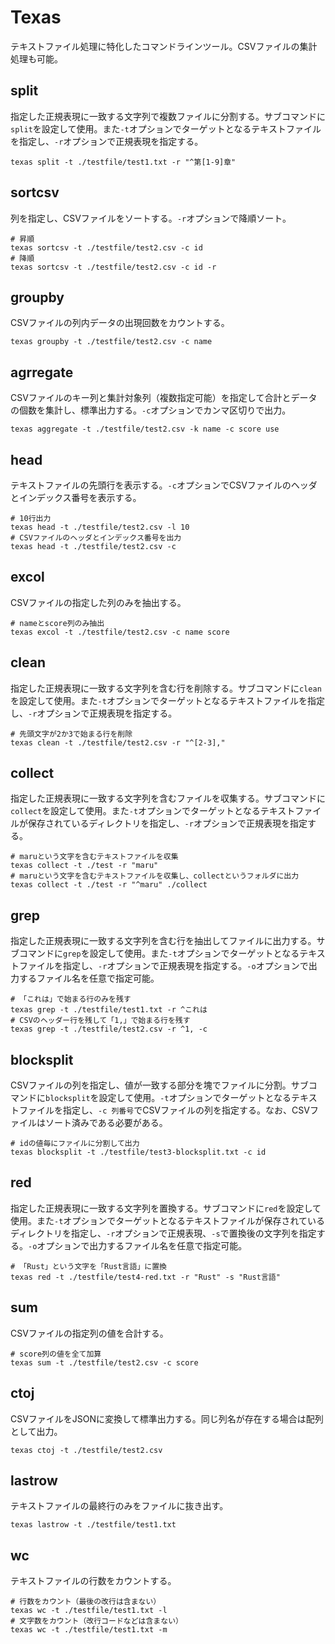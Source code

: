 # Texas

テキストファイル処理に特化したコマンドラインツール。CSVファイルの集計処理も可能。

## split

指定した正規表現に一致する文字列で複数ファイルに分割する。サブコマンドに`split`を設定して使用。また`-t`オプションでターゲットとなるテキストファイルを指定し、`-r`オプションで正規表現を指定する。

```shell
texas split -t ./testfile/test1.txt -r "^第[1-9]章"
```

## sortcsv

列を指定し、CSVファイルをソートする。`-r`オプションで降順ソート。

```shell
# 昇順
texas sortcsv -t ./testfile/test2.csv -c id
# 降順
texas sortcsv -t ./testfile/test2.csv -c id -r
```

## groupby

CSVファイルの列内データの出現回数をカウントする。

```shell
texas groupby -t ./testfile/test2.csv -c name
```

## agrregate

CSVファイルのキー列と集計対象列（複数指定可能）を指定して合計とデータの個数を集計し、標準出力する。`-c`オプションでカンマ区切りで出力。

```shell
texas aggregate -t ./testfile/test2.csv -k name -c score use
```

## head

テキストファイルの先頭行を表示する。`-c`オプションでCSVファイルのヘッダとインデックス番号を表示する。

```shell
# 10行出力
texas head -t ./testfile/test2.csv -l 10
# CSVファイルのヘッダとインデックス番号を出力
texas head -t ./testfile/test2.csv -c
```

## excol

CSVファイルの指定した列のみを抽出する。

```shell
# nameとscore列のみ抽出
texas excol -t ./testfile/test2.csv -c name score
```

## clean

指定した正規表現に一致する文字列を含む行を削除する。サブコマンドに`clean`を設定して使用。また`-t`オプションでターゲットとなるテキストファイルを指定し、`-r`オプションで正規表現を指定する。

```shell
# 先頭文字が2か3で始まる行を削除
texas clean -t ./testfile/test2.csv -r "^[2-3],"
```

## collect

指定した正規表現に一致する文字列を含むファイルを収集する。サブコマンドに`collect`を設定して使用。また`-t`オプションでターゲットとなるテキストファイルが保存されているディレクトリを指定し、`-r`オプションで正規表現を指定する。

```shell
# maruという文字を含むテキストファイルを収集
texas collect -t ./test -r "maru"
# maruという文字を含むテキストファイルを収集し、collectというフォルダに出力
texas collect -t ./test -r "^maru" ./collect
```

## grep

指定した正規表現に一致する文字列を含む行を抽出してファイルに出力する。サブコマンドに`grep`を設定して使用。また`-t`オプションでターゲットとなるテキストファイルを指定し、`-r`オプションで正規表現を指定する。`-o`オプションで出力するファイル名を任意で指定可能。

```shell
# 「これは」で始まる行のみを残す
texas grep -t ./testfile/test1.txt -r ^これは
# CSVのヘッダー行を残して「1,」で始まる行を残す
texas grep -t ./testfile/test2.csv -r ^1, -c
```

## blocksplit

CSVファイルの列を指定し、値が一致する部分を塊でファイルに分割。サブコマンドに`blocksplit`を設定して使用。`-t`オプションでターゲットとなるテキストファイルを指定し、`-c 列番号`でCSVファイルの列を指定する。なお、CSVファイルはソート済みである必要がある。

```shell
# idの値毎にファイルに分割して出力
texas blocksplit -t ./testfile/test3-blocksplit.txt -c id
```

## red

指定した正規表現に一致する文字列を置換する。サブコマンドに`red`を設定して使用。また`-t`オプションでターゲットとなるテキストファイルが保存されているディレクトリを指定し、`-r`オプションで正規表現、`-s`で置換後の文字列を指定する。`-o`オプションで出力するファイル名を任意で指定可能。

```shell
# 「Rust」という文字を「Rust言語」に置換
texas red -t ./testfile/test4-red.txt -r "Rust" -s "Rust言語"
```

## sum

CSVファイルの指定列の値を合計する。

```shell
# score列の値を全て加算
texas sum -t ./testfile/test2.csv -c score
```

## ctoj

CSVファイルをJSONに変換して標準出力する。同じ列名が存在する場合は配列として出力。

```shell
texas ctoj -t ./testfile/test2.csv
```

## lastrow

テキストファイルの最終行のみをファイルに抜き出す。

```shell
texas lastrow -t ./testfile/test1.txt
```

## wc

テキストファイルの行数をカウントする。

```shell
# 行数をカウント（最後の改行は含まない）
texas wc -t ./testfile/test1.txt -l
# 文字数をカウント（改行コードなどは含まない）
texas wc -t ./testfile/test1.txt -m
```
